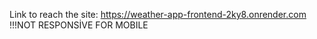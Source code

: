 Link to reach the site: https://weather-app-frontend-2ky8.onrender.com
!!!NOT RESPONSİVE FOR MOBILE 
